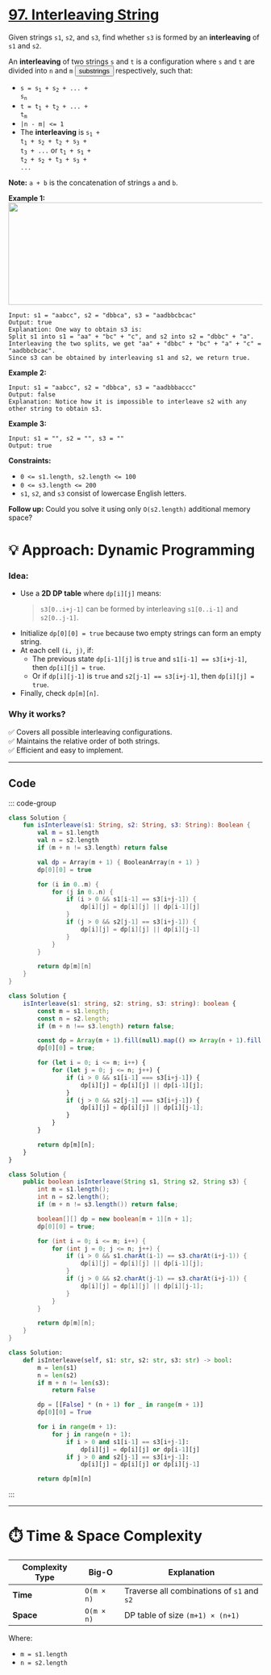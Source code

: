 # [97. Interleaving String](https://leetcode.com/problems/interleaving-string/description/?envType=study-plan-v2&envId=top-interview-150)

Given strings <code>s1</code>, <code>s2</code>, and <code>s3</code>, find whether <code>s3</code> is formed by an **interleaving**  of <code>s1</code> and <code>s2</code>.

An **interleaving**  of two strings <code>s</code> and <code>t</code> is a configuration where <code>s</code> and <code>t</code> are divided into <code>n</code> and <code>m</code> <button type="button" aria-haspopup="dialog" aria-expanded="false" aria-controls="radix-:r1b:" data-state="closed" class="">substrings</button> respectively, such that:

- <code>s = s<sub>1</sub> + s<sub>2</sub> + ... + s<sub>n</sub></code>
- <code>t = t<sub>1</sub> + t<sub>2</sub> + ... + t<sub>m</sub></code>
- <code>|n - m| <= 1</code>
- The **interleaving**  is <code>s<sub>1</sub> + t<sub>1</sub> + s<sub>2</sub> + t<sub>2</sub> + s<sub>3</sub> + t<sub>3</sub> + ...</code> or <code>t<sub>1</sub> + s<sub>1</sub> + t<sub>2</sub> + s<sub>2</sub> + t<sub>3</sub> + s<sub>3</sub> + ...</code>

**Note:**  <code>a + b</code> is the concatenation of strings <code>a</code> and <code>b</code>.

**Example 1:** 
<img alt="" src="https://assets.leetcode.com/uploads/2020/09/02/interleave.jpg" style="width: 561px; height: 203px;">

```
Input: s1 = "aabcc", s2 = "dbbca", s3 = "aadbbcbcac"
Output: true
Explanation: One way to obtain s3 is:
Split s1 into s1 = "aa" + "bc" + "c", and s2 into s2 = "dbbc" + "a".
Interleaving the two splits, we get "aa" + "dbbc" + "bc" + "a" + "c" = "aadbbcbcac".
Since s3 can be obtained by interleaving s1 and s2, we return true.
```

**Example 2:** 

```
Input: s1 = "aabcc", s2 = "dbbca", s3 = "aadbbbaccc"
Output: false
Explanation: Notice how it is impossible to interleave s2 with any other string to obtain s3.
```

**Example 3:** 

```
Input: s1 = "", s2 = "", s3 = ""
Output: true
```

**Constraints:** 

- <code>0 <= s1.length, s2.length <= 100</code>
- <code>0 <= s3.length <= 200</code>
- <code>s1</code>, <code>s2</code>, and <code>s3</code> consist of lowercase English letters.

**Follow up:**  Could you solve it using only <code>O(s2.length)</code> additional memory space?

# 💡 Approach: Dynamic Programming

### Idea:
- Use a **2D DP table** where `dp[i][j]` means:
  > `s3[0..i+j-1]` can be formed by interleaving `s1[0..i-1]` and `s2[0..j-1]`.
- Initialize `dp[0][0] = true` because two empty strings can form an empty string.
- At each cell `(i, j)`, if:
  - The previous state `dp[i-1][j]` is `true` and `s1[i-1] == s3[i+j-1]`, then `dp[i][j] = true`.
  - Or if `dp[i][j-1]` is `true` and `s2[j-1] == s3[i+j-1]`, then `dp[i][j] = true`.
- Finally, check `dp[m][n]`.

### Why it works?
✅ Covers all possible interleaving configurations.  
✅ Maintains the relative order of both strings.  
✅ Efficient and easy to implement.

---

## Code

::: code-group

```kotlin [Kotlin]
class Solution {
    fun isInterleave(s1: String, s2: String, s3: String): Boolean {
        val m = s1.length
        val n = s2.length
        if (m + n != s3.length) return false

        val dp = Array(m + 1) { BooleanArray(n + 1) }
        dp[0][0] = true

        for (i in 0..m) {
            for (j in 0..n) {
                if (i > 0 && s1[i-1] == s3[i+j-1]) {
                    dp[i][j] = dp[i][j] || dp[i-1][j]
                }
                if (j > 0 && s2[j-1] == s3[i+j-1]) {
                    dp[i][j] = dp[i][j] || dp[i][j-1]
                }
            }
        }

        return dp[m][n]
    }
}
```

```typescript [TypeScript]
class Solution {
    isInterleave(s1: string, s2: string, s3: string): boolean {
        const m = s1.length;
        const n = s2.length;
        if (m + n !== s3.length) return false;

        const dp = Array(m + 1).fill(null).map(() => Array(n + 1).fill(false));
        dp[0][0] = true;

        for (let i = 0; i <= m; i++) {
            for (let j = 0; j <= n; j++) {
                if (i > 0 && s1[i-1] === s3[i+j-1]) {
                    dp[i][j] = dp[i][j] || dp[i-1][j];
                }
                if (j > 0 && s2[j-1] === s3[i+j-1]) {
                    dp[i][j] = dp[i][j] || dp[i][j-1];
                }
            }
        }

        return dp[m][n];
    }
}
```

```java [Java]
class Solution {
    public boolean isInterleave(String s1, String s2, String s3) {
        int m = s1.length();
        int n = s2.length();
        if (m + n != s3.length()) return false;

        boolean[][] dp = new boolean[m + 1][n + 1];
        dp[0][0] = true;

        for (int i = 0; i <= m; i++) {
            for (int j = 0; j <= n; j++) {
                if (i > 0 && s1.charAt(i-1) == s3.charAt(i+j-1)) {
                    dp[i][j] = dp[i][j] || dp[i-1][j];
                }
                if (j > 0 && s2.charAt(j-1) == s3.charAt(i+j-1)) {
                    dp[i][j] = dp[i][j] || dp[i][j-1];
                }
            }
        }

        return dp[m][n];
    }
}
```

```python [Python]
class Solution:
    def isInterleave(self, s1: str, s2: str, s3: str) -> bool:
        m = len(s1)
        n = len(s2)
        if m + n != len(s3):
            return False

        dp = [[False] * (n + 1) for _ in range(m + 1)]
        dp[0][0] = True

        for i in range(m + 1):
            for j in range(n + 1):
                if i > 0 and s1[i-1] == s3[i+j-1]:
                    dp[i][j] = dp[i][j] or dp[i-1][j]
                if j > 0 and s2[j-1] == s3[i+j-1]:
                    dp[i][j] = dp[i][j] or dp[i][j-1]

        return dp[m][n]
```

:::

---

# ⏱️ Time & Space Complexity

| Complexity Type | Big-O      | Explanation                                |
|-----------------|------------|--------------------------------------------|
| **Time**        | `O(m × n)` | Traverse all combinations of `s1` and `s2` |
| **Space**       | `O(m × n)` | DP table of size `(m+1) × (n+1)`           |

Where:
- `m = s1.length`
- `n = s2.length`